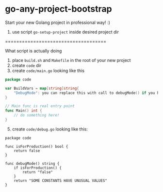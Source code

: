 # go-any-project-bootstrap

Start your new Golang project in professional way! :)

1. use script `go-setup-project` inside desired project dir

====================================

What script is actually doing

1. place `build.sh` and `Makefile` in the root of your new project
2. create `code` dir 
3. create `code/main.go` looking like this

```go
package code

var BuildVars = map[string]string{
	"DebugMode": you can replace this with call to debugMode() if you have such func :)
}

// Main func is real entry point
func Main() int {
    // do something here!
}
```

5. create `code/debug.go` looking like this:

```
package code

func isForProduction() bool {
	return false
}

func debugMode() string {
	if isForProduction() {
		return "false"
	}
	return "SOME CONSTANTS HAVE UNUSUAL VALUES"
}
```
